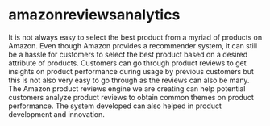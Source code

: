 # amazonreviewsanalytics
It is not always easy to select the best product from a myriad of products on Amazon. Even though Amazon provides a recommender system, it can still be a hassle for customers to select the best product based on a desired attribute of products. Customers can go through product reviews to get insights on product performance during usage by previous customers but this is not also very easy to go through as the reviews can also be many. The Amazon product reviews engine we are creating can help potential customers analyze product reviews to obtain common themes on product performance. The system developed can also helped in product development and innovation.

